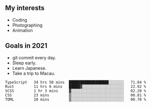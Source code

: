 ## My interests

- Coding
- Photographing
- Animation

## Goals in 2021

- git commit every day.
- Sleep early.
- Learn Japanese.
- Take a trip to Macau.

<!--START_SECTION:waka-->
```text
TypeScript   34 hrs 50 mins  ██████████████████░░░░░░░   71.84 % 
Rust         11 hrs 6 mins   █████▓░░░░░░░░░░░░░░░░░░░   22.92 % 
SCSS         1 hr 3 mins     ▓░░░░░░░░░░░░░░░░░░░░░░░░   02.20 % 
CSS          23 mins         ▒░░░░░░░░░░░░░░░░░░░░░░░░   00.81 % 
TOML         20 mins         ▒░░░░░░░░░░░░░░░░░░░░░░░░   00.70 % 
```
<!--END_SECTION:waka-->
